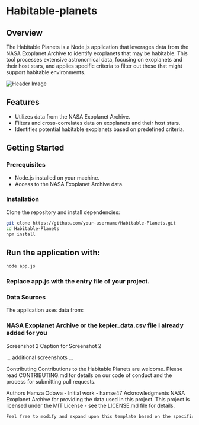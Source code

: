 # Habitable-planets

## Overview
The Habitable Planets is a Node.js application that leverages data from the NASA Exoplanet Archive to identify exoplanets that may be habitable. This tool processes extensive astronomical data, focusing on exoplanets and their host stars, and applies specific criteria to filter out those that might support habitable environments.

![Header Image](https://i0.wp.com/www.americaspace.com/wp-content/uploads/2013/01/NASA-illustration-of-planets-discovered-by-the-Kepler-telescope-used-by-AmericaSpace.jpg)


## Features
- Utilizes data from the NASA Exoplanet Archive.
- Filters and cross-correlates data on exoplanets and their host stars.
- Identifies potential habitable exoplanets based on predefined criteria.

## Getting Started

### Prerequisites
- Node.js installed on your machine.
- Access to the NASA Exoplanet Archive data.

### Installation
Clone the repository and install dependencies:
```bash
git clone https://github.com/your-username/Habitable-Planets.git
cd Habitable-Planets
npm install
```
## Run the application with:
```bash
node app.js
```
### Replace app.js with the entry file of your project.

### Data Sources
The application uses data from:

### NASA Exoplanet Archive or the kepler_data.csv file i already added for you


Screenshot 2
Caption for Screenshot 2

... additional screenshots ...

Contributing
Contributions to the Habitable Planets are welcome. Please read CONTRIBUTING.md for details on our code of conduct and the process for submitting pull requests.

Authors
Hamza Odowa - Initial work - hamse47
Acknowledgments
NASA Exoplanet Archive for providing the data used in this project.
This project is licensed under the MIT License - see the LICENSE.md file for details.
```bash
Feel free to modify and expand upon this template based on the specifics of your project, such as additional features, detailed instructions, and actual paths to screenshots.
```
